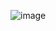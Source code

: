 ![image](https://user-images.githubusercontent.com/97713614/196249110-576da435-51b7-4ea1-938b-14b170ee8291.png)
